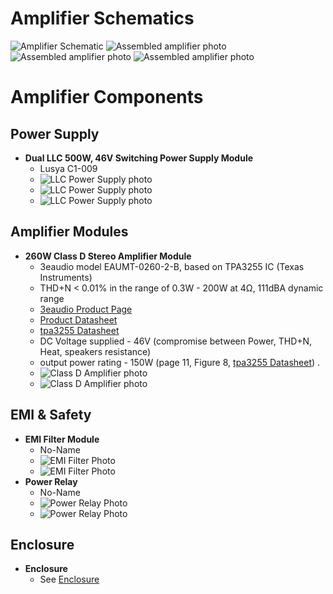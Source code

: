 # Amplifier Schematics

![Amplifier Schematic](../amplifier/amplifier_connection_schematics.png)
![Assembled amplifier photo](../amplifier/assembled_amplifier_top.jpg)
![Assembled amplifier photo](../amplifier/assembled_amplifier_front.jpg)
![Assembled amplifier photo](../amplifier/assembled_amplifier_back.jpg)

# Amplifier Components

## Power Supply
- **Dual LLC 500W, 46V Switching Power Supply Module**
  - Lusya C1-009
  - ![LLC Power Supply photo](../amplifier/power_supply_top.jpg)
  - ![LLC Power Supply photo](../amplifier/power_supply_left.jpg)
  - ![LLC Power Supply photo](../amplifier/power_supply_bottom.jpg)

## Amplifier Modules
- **260W Class D Stereo Amplifier Module**
  - 3eaudio model EAUMT-0260-2-B, based on TPA3255 IC (Texas Instruments)
  - THD+N < 0.01% in the range of 0.3W - 200W at 4Ω, 111dBA dynamic range
  - [3eaudio Product Page](https://www.3e-audio.com/amplifier-kits/tpa3255-2ch-260w/)
  - [Product Datasheet](../amplifier/DS_EAUMT-0260-2-A_Rev1.0.pdf)
  - [tpa3255 Datasheet](../amplifier/tpa3255.pdf)
  - DC Voltage supplied - 46V (compromise between Power, THD+N, Heat, speakers resistance)
  - output power rating - 150W (page 11, Figure 8, [tpa3255 Datasheet](../amplifier/tpa3255.pdf)) .
  - ![Class D Amplifier photo](../amplifier/amplifier_top.jpg)
  - ![Class D Amplifier photo](../amplifier/amplifier_bottom.jpg)

## EMI & Safety
- **EMI Filter Module**
  - No-Name
  - ![EMI Filter Photo](../amplifier/emi_filter_top.jpg)
  - ![EMI Filter Photo](../amplifier/emi_filter_bottom.jpg)
- **Power Relay**
  - No-Name
  - ![Power Relay Photo](../amplifier/power_relay_top.jpg)
  - ![Power Relay Photo](../amplifier/power_relay_bottom.jpg)

## Enclosure
- **Enclosure**
  - See [Enclosure](../enclosure/readme.md)

